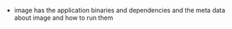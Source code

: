 - image has the application binaries and dependencies and the meta data about image and how to run them